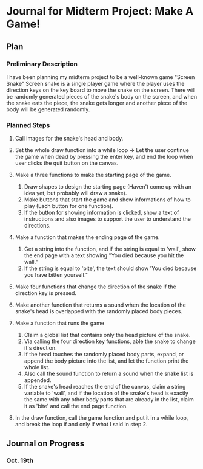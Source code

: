 # Journal for Midterm Project: Make A Game!
## Plan
### Preliminary Description
I have been planning my midterm project to be a well-known game "Screen Snake"
Screen snake is a single player game where the player uses the direction keys on the key board to move the snake on the screen. There will be randomly generated pieces of the snake's body on the screen, and when the snake eats the piece, the snake gets longer and another piece of the body will be generated randomly.

### Planned Steps
1. Call images for the snake's head and body.

2. Set the whole draw function into a while loop -> Let the user continue the game when dead by pressing the enter key, and end the loop when user clicks the quit button on the canvas.

3. Make a three functions to make the starting page of the game.
   1. Draw shapes to design the starting page (Haven't come up with an idea yet, but probably will draw a snake).
   2. Make buttons that start the game and show informations of how to play (Each button for one function).
   3. If the button for showing information is clicked, show a text of instructions and also images to support the user to understand the directions.

4. Make a function that makes the ending page of the game.
   1. Get a string into the function, and if the string is equal to 'wall', show the end page with a text showing "You died because you hit the wall."
   2. If the string is equal to 'bite', the text should show 'You died because you have bitten yourself."

5. Make four functions that change the direction of the snake if the direction key is pressed.

6. Make another function that returns a sound when the location of the snake's head is overlapped with the randomly placed body pieces.

7. Make a function that runs the game
   1. Claim a global list that contains only the head picture of the snake.
   2. Via calling the four direction key functions, able the snake to change it's direction.
   3. If the head touches the randomly placed body parts, expand, or append the body picture into the list, and let the function print the whole list.
   4. Also call the sound function to return a sound when the snake list is appended.
   5. If the snake's head reaches the end of the canvas, claim a string variable to 'wall', and if the location of the snake's head is exactly the same with any        other body parts that are already in the list, claim it as 'bite' and call the end page function.

8. In the draw function, call the game function and put it in a while loop, and break the loop if and only if what I said in step 2.

## Journal on Progress
### Oct. 19th
